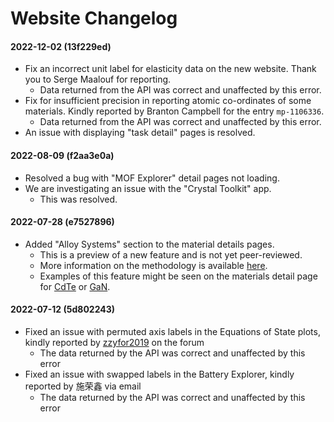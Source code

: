 # Website Changelog

#### 2022-12-02 (13f229ed)

* Fix an incorrect unit label for elasticity data on the new website. Thank you to Serge Maalouf for reporting.
  * Data returned from the API was correct and unaffected by this error.
* Fix for insufficient precision in reporting atomic co-ordinates of some materials. Kindly reported by Branton Campbell for the entry `mp-1106336`.
  * Data returned from the API was correct and unaffected by this error.
* An issue with displaying "task detail" pages is resolved.

#### 2022-08-09 (f2aa3e0a)

* Resolved a bug with "MOF Explorer" detail pages not loading.
* We are investigating an issue with the "Crystal Toolkit" app.
  * This was resolved.

#### 2022-07-28 (e7527896)

* Added "Alloy Systems" section to the material details pages.
  * This is a preview of a new feature and is not yet peer-reviewed.
  * More information on the methodology is available [here](https://arxiv.org/abs/2206.10715).
  * Examples of this feature might be seen on the materials detail page for [CdTe](https://materialsproject.org/materials/mp-406) or [GaN](https://materialsproject.org/materials/mp-804).

#### 2022-07-12 (5d802243)

* Fixed an issue with permuted axis labels in the Equations of State plots, kindly reported by [zzyfor2019](https://matsci.org/u/zzyfor2019) on the forum
  * The data returned by the API was correct and unaffected by this error
* Fixed an issue with swapped labels in the Battery Explorer, kindly reported by 施荣鑫 via email
  * The data returned by the API was correct and unaffected by this error
